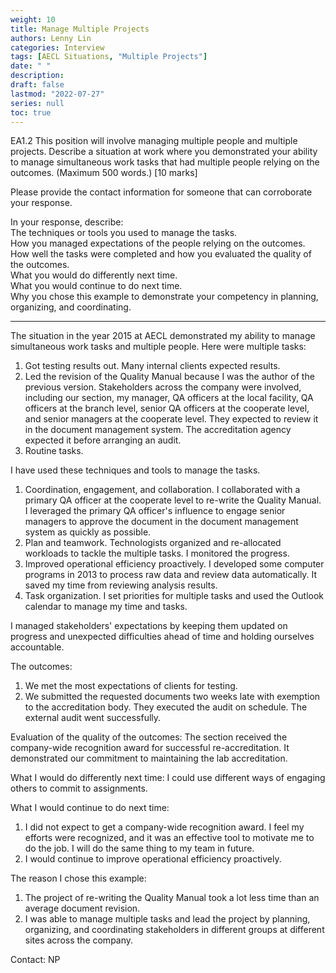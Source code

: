 ```yaml
---
weight: 10
title: Manage Multiple Projects
authors: Lenny Lin
categories: Interview
tags: [AECL Situations, "Multiple Projects"]
date: " "
description: 
draft: false
lastmod: "2022-07-27"
series: null
toc: true
---
```



EA1.2 This position will involve managing multiple people and multiple projects.  Describe a situation at work where you demonstrated your ability to manage simultaneous work tasks that had multiple people relying on the outcomes.  (Maximum 500 words.)  [10 marks] 

Please provide the contact information for someone that can corroborate your response.

In your response, describe:  
The techniques or tools you used to manage the tasks.  
How you managed expectations of the people relying on the outcomes.  
How well the tasks were completed and how you evaluated the quality of the outcomes.  
What you would do differently next time.  
What you would continue to do next time.  
Why you chose this example to demonstrate your competency in planning, organizing, and coordinating.  

<!--more-->

---

The situation in the year 2015 at AECL demonstrated my ability to manage simultaneous work tasks and multiple people.  Here were multiple tasks:
1)	Got testing results out.  Many internal clients expected results.
2)	Led the revision of the Quality Manual because I was the author of the previous version.  Stakeholders across the company were involved, including our section, my manager, QA officers at the local facility, QA officers at the branch level, senior QA officers at the cooperate level, and senior managers at the cooperate level.  They expected to review it in the document management system.  The accreditation agency expected it before arranging an audit.
3)	Routine tasks.

I have used these techniques and tools to manage the tasks.
1)	Coordination, engagement, and collaboration.  I collaborated with a primary QA officer at the cooperate level to re-write the Quality Manual.  I leveraged the primary QA officer's influence to engage senior managers to approve the document in the document management system as quickly as possible.  
2)	Plan and teamwork.  Technologists organized and re-allocated workloads to tackle the multiple tasks.  I monitored the progress.  
3)	Improved operational efficiency proactively.  I developed some computer programs in 2013 to process raw data and review data automatically.  It saved my time from reviewing analysis results.
4)	Task organization.  I set priorities for multiple tasks and used the Outlook calendar to manage my time and tasks.

I managed stakeholders' expectations by keeping them updated on progress and unexpected difficulties ahead of time and holding ourselves accountable.

The outcomes:
1)	We met the most expectations of clients for testing.
2)	We submitted the requested documents two weeks late with exemption to the accreditation body.  They executed the audit on schedule.  The external audit went successfully.

Evaluation of the quality of the outcomes:
The section received the company-wide recognition award for successful re-accreditation.  It demonstrated our commitment to maintaining the lab accreditation.

What I would do differently next time:
I could use different ways of engaging others to commit to assignments.  

What I would continue to do next time:
1)	I did not expect to get a company-wide recognition award.  I feel my efforts were recognized, and it was an effective tool to motivate me to do the job.  I will do the same thing to my team in future.
2)	I would continue to improve operational efficiency proactively.

The reason I chose this example:
1)	The project of re-writing the Quality Manual took a lot less time than an average document revision.
2)	I was able to manage multiple tasks and lead the project by planning, organizing, and coordinating stakeholders in different groups at different sites across the company. 


Contact: NP
